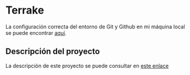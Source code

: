 # Terrake

La configuración correcta del entorno de Git y Github en mi máquina local se puede encontrar [aquí](https://github.com/Jumacasni/Terrake/blob/main/docs/configuracion_git.md).

## Descripción del proyecto

La descripción de este proyecto se puede consultar en [este enlace](https://github.com/Jumacasni/Terrake/blob/main/docs/descripcion_proyecto.md)
